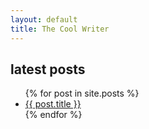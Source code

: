 ```yaml
---
layout: default
title: The Cool Writer
---
```



<h2>latest posts</h2>

<ul>
  {% for post in site.posts %}
    <li><a href="{{ post.url }}">{{ post.title }}</a></li>
  {% endfor %}
</ul>
